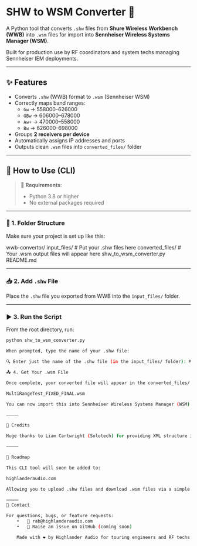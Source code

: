 # SHW to WSM Converter 🔁

A Python tool that converts `.shw` files from **Shure Wireless Workbench (WWB)** into `.wsm` files for import into **Sennheiser Wireless Systems Manager (WSM)**.

Built for production use by RF coordinators and system techs managing Sennheiser IEM deployments.

---

## ✨ Features

- Converts `.shw` (WWB) format to `.wsm` (Sennheiser WSM)
- Correctly maps band ranges:
  - `Gw` → 558000–626000  
  - `GBw` → 606000–678000  
  - `Aw+` → 470000–558000  
  - `Bw` → 626000–698000  
- Groups **2 receivers per device**
- Automatically assigns IP addresses and ports
- Outputs clean `.wsm` files into `converted_files/` folder

---

## 🧪 How to Use (CLI)

> 🐍 **Requirements**:
> - Python 3.8 or higher  
> - No external packages required

---

### 📁 1. Folder Structure

Make sure your project is set up like this:

wwb-convertor/
input_files/          # Put your .shw files here
converted_files/      # Your .wsm output files will appear here
shw_to_wsm_converter.py
README.md

---

### 📥 2. Add `.shw` File

Place the `.shw` file you exported from WWB into the `input_files/` folder.

---

### ▶️ 3. Run the Script

From the root directory, run:

```bash
python shw_to_wsm_converter.py

When prompted, type the name of your .shw file:

🔍 Enter just the name of the .shw file (in the input_files/ folder): MultiRangeTest.shw

📤 4. Get Your .wsm File

Once complete, your converted file will appear in the converted_files/ folder:

MultiRangeTest_FIXED_FINAL.wsm

You can now import this into Sennheiser Wireless Systems Manager (WSM).

⸻

🙌 Credits

Huge thanks to Liam Cartwright (Solotech) for providing XML structure insight and supporting the testing and formatting of this converter for real-world WSM deployments.

⸻

🚀 Roadmap

This CLI tool will soon be added to:

highlanderaudio.com

Allowing you to upload .shw files and download .wsm files via a simple web interface.

⸻
💬 Contact

For questions, bugs, or feature requests:
	•	🔗 rab@highlanderaudio.com
	•	💬 Raise an issue on GitHub (coming soon)

    Made with ❤️ by Highlander Audio for touring engineers and RF techs.
